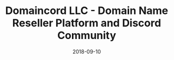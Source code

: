 ---
type: "project"
date: "2018-09-10"
title: "Domaincord LLC - Domain Name Reseller Platform and Discord Community"
website: "https://domaincord.com"
repo: "https://github.com/domaincord"
techStack: "JavaScript React.js Discord.js Gatsby.js Express.js Firebase"
---